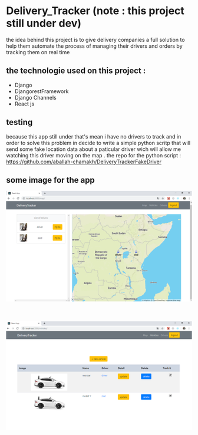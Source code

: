 # Delivery_Tracker (note : this project still under dev)
the idea behind this project is to give delivery companies a full solution to help them automate the process of managing their drivers and orders 
by tracking them on real time 
<br/>
## the technologie used on this project : 
- Django <br/>
- DjangorestFramework <br/>
- Django Channels <br/>
- React js <br/>
## testing
because this app still under that's mean i have no drivers to track and in order to solve this problem in decide to write a simple python scritp that will send some fake location data about a paticular driver wich will allow me watching this driver moving on the map .
the repo for the python script : https://github.com/aballah-chamakh/DeliveryTrackerFakeDriver
## some image for the app 
<img src='https://github.com/aballah-chamakh/Delivery_Tracker/blob/master/dt_map.png' /> <br/><br/><br/><br/>
<img src='https://github.com/aballah-chamakh/Delivery_Tracker/blob/master/dt_vehicles.png' />
